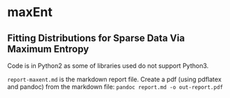 # maxEnt

## Fitting Distributions for Sparse Data Via Maximum Entropy

Code is in Python2 as some of libraries used do not support Python3.

`report-maxent.md` is the markdown report file. Create a pdf (using pdflatex and pandoc) from the markdown file: `pandoc report.md -o out-report.pdf` 
